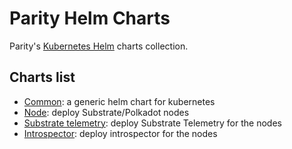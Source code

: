 # Parity Helm Charts

Parity's [Kubernetes Helm](https://helm.sh/) charts collection.

## Charts list

- [Common](charts/common/README.md): a generic helm chart for kubernetes
- [Node](charts/node/README.md): deploy Substrate/Polkadot nodes
- [Substrate telemetry](charts/substrate-telemetry/README.md): deploy Substrate Telemetry for the nodes
- [Introspector](charts/introspector/README.md): deploy introspector for the nodes
